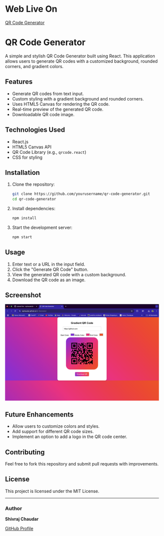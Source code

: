 # Web Live On 

[QR Code Generator](https://rajchaudar.github.io/Qr-Generator)


# QR Code Generator

A simple and stylish QR Code Generator built using React. This application allows users to generate QR codes with a customized background, rounded corners, and gradient colors.

## Features
- Generate QR codes from text input.
- Custom styling with a gradient background and rounded corners.
- Uses HTML5 Canvas for rendering the QR code.
- Real-time preview of the generated QR code.
- Downloadable QR code image.

## Technologies Used
- React.js
- HTML5 Canvas API
- QR Code Library (e.g., `qrcode.react`)
- CSS for styling

## Installation

1. Clone the repository:
   ```sh
   git clone https://github.com/yourusername/qr-code-generator.git
   cd qr-code-generator
   ```

2. Install dependencies:
   ```sh
   npm install
   ```

3. Start the development server:
   ```sh
   npm start
   ```

## Usage
1. Enter text or a URL in the input field.
2. Click the "Generate QR Code" button.
3. View the generated QR code with a custom background.
4. Download the QR code as an image.

## Screenshot
![QR Code Generator](screenshot.png)

## Future Enhancements
- Allow users to customize colors and styles.
- Add support for different QR code sizes.
- Implement an option to add a logo in the QR code center.

## Contributing
Feel free to fork this repository and submit pull requests with improvements.

## License
This project is licensed under the MIT License.

---

### Author
**Shivraj Chaudar**

[GitHub Profile](https://github.com/rajchaudar)

